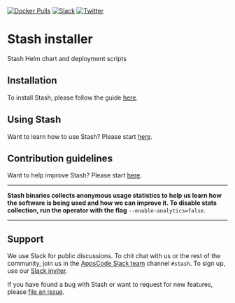 [![Docker Pulls](https://img.shields.io/docker/pulls/appscode/stash.svg)](https://hub.docker.com/r/appscode/stash/)
[![Slack](https://slack.appscode.com/badge.svg)](https://slack.appscode.com)
[![Twitter](https://img.shields.io/twitter/follow/kubestash.svg?style=social&logo=twitter&label=Follow)](https://twitter.com/intent/follow?screen_name=KubeStash)

# Stash installer

Stash Helm chart and deployment scripts

## Installation
To install Stash, please follow the guide [here](https://appscode.com/products/stash/latest/setup/install).

## Using Stash
Want to learn how to use Stash? Please start [here](https://appscode.com/products/stash/latest/).

## Contribution guidelines
Want to help improve Stash? Please start [here](https://appscode.com/products/stash/latest/welcome/contributing).

---

**Stash binaries collects anonymous usage statistics to help us learn how the software is being used and how we can improve it. To disable stats collection, run the operator with the flag** `--enable-analytics=false`.

---

## Support
We use Slack for public discussions. To chit chat with us or the rest of the community, join us in the [AppsCode Slack team](https://appscode.slack.com/messages/C8NCX6N23/details/) channel `#stash`. To sign up, use our [Slack inviter](https://slack.appscode.com/).

If you have found a bug with Stash or want to request for new features, please [file an issue](https://github.com/stashed/stash/issues/new).
